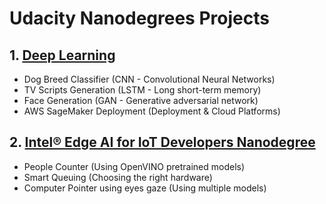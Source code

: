 # Udacity Nanodegrees Projects

## 1. [Deep Learning](https://www.udacity.com/course/deep-learning-nanodegree--nd101)

- Dog Breed Classifier (CNN - Convolutional Neural Networks)
- TV Scripts Generation (LSTM - Long short-term memory)
- Face Generation (GAN - Generative adversarial network)
- AWS SageMaker Deployment (Deployment & Cloud Platforms)


## 2. [Intel® Edge AI for IoT Developers Nanodegree](https://www.udacity.com/course/intel-edge-ai-for-iot-developers-nanodegree--nd131)

- People Counter (Using OpenVINO pretrained models)
- Smart Queuing (Choosing the right hardware)
- Computer Pointer using eyes gaze (Using multiple models)